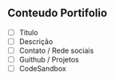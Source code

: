 ## Conteudo Portifolio

- [ ] Titulo
- [ ] Descrição
- [ ] Contato / Rede sociais
- [ ] Guithub / Projetos
- [ ] CodeSandbox
